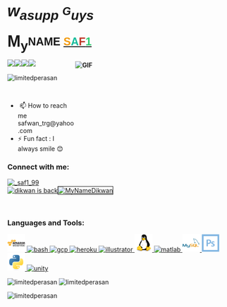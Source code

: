 <h1><span style="font-family: Lucida Sans Unicode,Lucida Grande,sans-serif;"><span style="font-size: 36px;"><strong><em>w<sub>asupp&nbsp;<sup>G</sup></sub><sub>uys</sub></em><em>​​​​​​</em><em>​​​​​​</em><em>​​​​​​</em></strong></span></span></h1>
<p><span style="font-size: 36px;"><span style="font-family: Trebuchet MS,Helvetica,sans-serif;"><strong>M<em><sub>​​​​​</sub></em></strong><sub><strong>y<sup>NAME <u><span style="color: #f39c12;">S</span><span style="color: #1abc9c;">A</span><span style="color: #c0392b;">F</span><span style="color: #2ecc71;">1</span></u></sup></strong></sub></span></span><span style="font-family: Comic Sans MS,cursive;"><span style="font-size: 36px;">​​​​​​</span></span></p>
<p style="padding-left: 30px;"><strong><img style="border-width: 4px; margin: 4px auto; display: block;" src="https://github.com/limitedPerasan/LimitedPerasan./blob/main/data-aquisition.gif" alt="GIF" width="350" height="270" align="right" /></strong></p>
<p><img src="https://img.shields.io/badge/windows-%230078D6.svg?&amp;style=for-the-badge&amp;logo=windows&amp;logoColor=white"/><img src="https://img.shields.io/badge/intel-core%20i5%2010th-%230071C5.svg?&amp;style=for-the-badge&amp;logo=intel&amp;logoColor=white"/><img src="https://img.shields.io/badge/RAM-16GB-%230071C5.svg?&amp;style=for-the-badge&amp;logoColor=white"/><img src="https://img.shields.io/badge/nvidia-gtx%201650-%2376B900.svg?&amp;style=for-the-badge&amp;logo=nvidia&amp;logoColor=white"/></p>
<p><img src="https://komarev.com/ghpvc/?username=limitedperasan&amp;label=Profile%20views&amp;color=0e75b6&amp;style=flat" alt="limitedperasan"/></p>
<p><a href="https://twitter.com/" target="blank"><img src="https://img.shields.io/twitter/follow/?logo=twitter&amp;style=for-the-badge" alt=""/></a></p>
<ul>
<li>&nbsp;📫 How to reach me&nbsp; safwan_trg@yahoo.com</li>
<li>⚡ Fun fact : I always smile 😊</li>
</ul>
<h3>Connect with me:</h3>
<p><a href="https://instagram.com/_saf1_99" target="blank"><img style="height: 30px; width: 40px;" src="https://cdn.jsdelivr.net/npm/simple-icons@v3/icons/instagram.svg" alt="_saf1_99" /></a> <a href="https://www.youtube.com/c/dikwan is back" target="blank"><img style="height: 30px; width: 40px;" src="https://cdn.jsdelivr.net/npm/simple-icons@v3/icons/youtube.svg" alt="dikwan is back" /></a><a href="https://t.me/MyNameDikwan"><img style="border-style: solid; border-width: 1px; height: 30px; width: 40px;" src="https://cdn.jsdelivr.net/npm/simple-icons@v3/icons/telegram.svg" alt="MyNameDikwan" /></a></p>
<p>&nbsp;</p>
<h3>Languages and Tools:</h3>
<p><a href="https://aws.amazon.com" target="_blank" rel="noopener"><img style="height: 40px; width: 40px;" src="https://raw.githubusercontent.com/devicons/devicon/master/icons/amazonwebservices/amazonwebservices-original-wordmark.svg" alt="aws" /> </a> <a href="https://www.gnu.org/software/bash/" target="_blank" rel="noopener"> <img style="height: 40px; width: 40px;" src="https://www.vectorlogo.zone/logos/gnu_bash/gnu_bash-icon.svg" alt="bash" /> </a> <a href="https://cloud.google.com" target="_blank" rel="noopener"> <img style="height: 40px; width: 40px;" src="https://www.vectorlogo.zone/logos/google_cloud/google_cloud-icon.svg" alt="gcp" /> </a> <a href="https://heroku.com" target="_blank" rel="noopener"> <img style="height: 40px; width: 40px;" src="https://www.vectorlogo.zone/logos/heroku/heroku-icon.svg" alt="heroku" /> </a> <a href="https://www.adobe.com/in/products/illustrator.html" target="_blank" rel="noopener"> <img style="height: 40px; width: 40px;" src="https://www.vectorlogo.zone/logos/adobe_illustrator/adobe_illustrator-icon.svg" alt="illustrator" /> </a> <a href="https://www.linux.org/" target="_blank" rel="noopener"> <img style="height: 40px; width: 40px;" src="https://raw.githubusercontent.com/devicons/devicon/master/icons/linux/linux-original.svg" alt="linux" /> </a> <a href="https://www.mathworks.com/" target="_blank" rel="noopener"> <img style="height: 40px; width: 40px;" src="https://upload.wikimedia.org/wikipedia/commons/2/21/Matlab_Logo.png" alt="matlab" /> </a> <a href="https://www.mysql.com/" target="_blank" rel="noopener"> <img style="height: 40px; width: 40px;" src="https://raw.githubusercontent.com/devicons/devicon/master/icons/mysql/mysql-original-wordmark.svg" alt="mysql" /> </a> <a href="https://www.photoshop.com/en" target="_blank" rel="noopener"> <img style="height: 40px; width: 40px;" src="https://raw.githubusercontent.com/devicons/devicon/master/icons/photoshop/photoshop-line.svg" alt="photoshop" /> </a> <a href="https://www.python.org" target="_blank" rel="noopener"> <img style="height: 40px; width: 40px;" src="https://raw.githubusercontent.com/devicons/devicon/master/icons/python/python-original.svg" alt="python" /> </a> <a href="https://unity.com/" target="_blank" rel="noopener"> <img style="height: 40px; width: 40px;" src="https://www.vectorlogo.zone/logos/unity3d/unity3d-icon.svg" alt="unity" /> </a></p>
<p><img style="float: left;" src="https://github-readme-stats.vercel.app/api/top-langs?username=limitedperasan&amp;show_icons=true&amp;locale=en&amp;layout=compact" alt="limitedperasan" /></p>
<p>&nbsp;<img src="https://github-readme-stats.vercel.app/api?username=limitedperasan&amp;show_icons=true&amp;locale=en" alt="limitedperasan" /></p>
<p><img src="https://github-readme-streak-stats.herokuapp.com/?user=limitedperasan&amp;" alt="limitedperasan" /></p>
